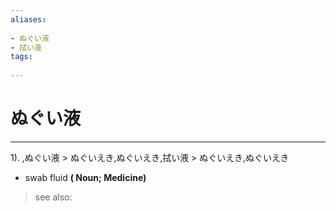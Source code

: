 ```yaml
---
aliases:
    
- ぬぐい液
- 拭い液
tags:
    
---
```


# ぬぐい液
---
1).
,ぬぐい液 > ぬぐいえき,ぬぐいえき,拭い液 > ぬぐいえき,ぬぐいえき

- swab fluid
**( Noun; Medicine)**
> see also: 
            